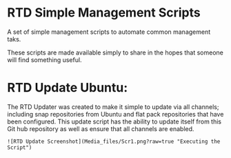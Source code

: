 # RTD Simple Management Scripts

A set of simple management scripts to automate common management taks. 
 
These scripts are made available simply to share in the hopes that someone will find something useful.

# RTD Update Ubuntu:
The RTD Updater was created to make it simple to update via all channels; including snap repositories from Ubuntu and flat pack repositories that have been configured. This update script has the ability to update itself from this Git hub repository as well as ensure that all channels are enabled.

``` 
![RTD Update Screenshot](Media_files/Scr1.png?raw=true "Executing the Script")

```



